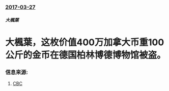 ### [2017-03-27](/news/2017/03/27/index.md)

##### 大楓葉
# 大楓葉，这枚价值400万加拿大币重100公斤的金币在德国柏林博德博物馆被盗。 




### 信息来源:

1. [CBC](http://www.cbc.ca/beta/news/entertainment/cdn-coin-berlin-stolen-1.4042325)
